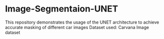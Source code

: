 # Image-Segmentaion-UNET

This repository demonstrates the usage of the UNET architecture to achieve accurate masking of different car images
Dataset used: Carvana Image dataset
